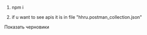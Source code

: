 1) npm i

2) if u want to see apis it is in file "hhru.postman_collection.json"



Показать черновики


